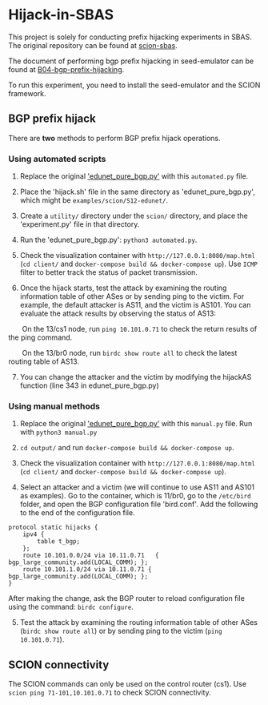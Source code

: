 # Hijack-in-SBAS
This project is solely for conducting prefix hijacking experiments in SBAS. The original repository can be found at [scion-sbas](https://github.com/netsys-lab/seed-emulator/tree/feature/scion-sbas/).

The document of performing bgp prefix hijacking in seed-emulator can be found at [B04-bgp-prefix-hijacking](https://github.com/seed-labs/seed-emulator/tree/master/examples/B04-bgp-prefix-hijacking).

To run this experiment, you need to install the seed-emulator and the SCION framework.

## BGP prefix hijack
There are **two** methods to perform BGP prefix hijack operations.

### Using automated scripts
1. Replace the original ['edunet_pure_bgp.py'](https://github.com/netsys-lab/seed-emulator/blob/feature/scion-sbas/examples/scion/S12-edunet/edunet_pure_bgp.py) with this `automated.py` file.

2. Place the 'hijack.sh' file in the same directory as 'edunet_pure_bgp.py', which might be `examples/scion/S12-edunet/`.

3. Create a `utility/` directory under the `scion/` directory, and place the 'experiment.py' file in that directory.

4. Run the 'edunet_pure_bgp.py': `python3 automated.py`.

5. Check the visualization container with `http://127.0.0.1:8080/map.html` (`cd client/` and `docker-compose build && docker-compose up`). Use `ICMP` filter to better track the status of packet transmission.

6. Once the hijack starts, test the attack by examining the routing information table of other ASes or by sending ping to the victim.
For example, the default attacker is AS11, and the victim is AS101. You can evaluate the attack results by observing the status of AS13:

&nbsp;&nbsp;&nbsp;&nbsp;&nbsp;&nbsp;&nbsp;On the 13/cs1 node, run `ping 10.101.0.71` to check the return results of the ping command.

&nbsp;&nbsp;&nbsp;&nbsp;&nbsp;&nbsp;&nbsp;On the 13/br0 node, run `birdc show route all` to check the latest routing table of AS13.

7. You can change the attacker and the victim by modifying the hijackAS function (line 343 in edunet_pure_bgp.py)

### Using manual methods
1. Replace the original ['edunet_pure_bgp.py'](https://github.com/netsys-lab/seed-emulator/blob/feature/scion-sbas/examples/scion/S12-edunet/edunet_pure_bgp.py) with this `manual.py` file. Run with `python3 manual.py`

2. `cd output/` and run `docker-compose build && docker-compose up`.

3. Check the visualization container with `http://127.0.0.1:8080/map.html` (`cd client/` and `docker-compose build && docker-compose up`).

4. Select an attacker and a victim (we will continue to use AS11 and AS101 as examples). Go to the container, which is 11/br0, go to the `/etc/bird` folder, and open the BGP configuration file 'bird.conf'. Add the following to the end of the configuration file.
```
protocol static hijacks {
    ipv4 {
        table t_bgp;
    };
    route 10.101.0.0/24 via 10.11.0.71   { bgp_large_community.add(LOCAL_COMM); };
    route 10.101.1.0/24 via 10.11.0.71 { bgp_large_community.add(LOCAL_COMM); };
}
```
After making the change, ask the BGP router to reload configuration file using the command: `birdc configure`.

5. Test the attack by examining the routing information table of other ASes (`birdc show route all`) or by sending ping to the victim (`ping 10.101.0.71`).

## SCION connectivity
The SCION commands can only be used on the control router (cs1). Use `scion ping 71-101,10.101.0.71` to check SCION connectivity.
